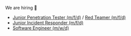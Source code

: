 We are hiring 🎉
* [Junior Penetration Tester (m/f/d)](https://www.hvs-consulting.de/en/jobs/junior-penetration-tester/) / [Red Teamer (m/f/d)](https://www.hvs-consulting.de/en/jobs/penetrationstester-red-teamer/)
* [Junior Incident Responder (m/f/d)](https://www.hvs-consulting.de/en/jobs/junior-incident-responder/)
* [Software Engineer (m/w/d)](https://www.hvs-consulting.de/en/jobs/software-engineer/)
